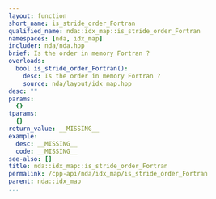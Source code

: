 ```yaml
---
layout: function
short_name: is_stride_order_Fortran
qualified_name: nda::idx_map::is_stride_order_Fortran
namespaces: [nda, idx_map]
includer: nda/nda.hpp
brief: Is the order in memory Fortran ?
overloads:
  bool is_stride_order_Fortran():
    desc: Is the order in memory Fortran ?
    source: nda/layout/idx_map.hpp
desc: ""
params:
  {}
tparams:
  {}
return_value: __MISSING__
example:
  desc: __MISSING__
  code: __MISSING__
see-also: []
title: nda::idx_map::is_stride_order_Fortran
permalink: /cpp-api/nda/idx_map/is_stride_order_Fortran
parent: nda::idx_map
...
```


